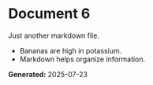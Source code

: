# Document 6

Just another markdown file.

- Bananas are high in potassium.
- Markdown helps organize information.

**Generated:** 2025-07-23
